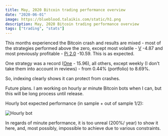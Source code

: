 ```yaml
---
title: May, 2020 Bitcoin trading performance overview
date: "2020-06-01"
image: https://blueblood.talaikis.com/static/h1.png
description: May, 2020 Bitcoin trading performance overview
tags: ["trading", "stats"]
---
```


This months experienced the Bitcoin crash and results are mixed - most of the strategies performed above the zero, except most volatile - [V](https://blueblood.talaikis.com/bitcoin-v-trading-strategy) -4.87 and most previously profitable - [Pi 2.0](https://blueblood.talaikis.com/bitcoin-pi-2-trading-strategy) -10.59. This is as expected.

One strategy was a record ([One](https://blueblood.talaikis.com/bitcoin-one-trading-strategy) - 15.96), all others, except weekly (I don't take them into account in reviews) - from 0.44% (portfolio) to 8.69%.

So, indexing clearly shows it can protect from crashes.

Future plans. I am working on hourly ar minute Bitcoin bots when I can, but this will be long process until release.

Hourly bot expected performance (in sample + out of sample 1/2):

![Hourly bot](https://blueblood.talaikis.com/static/h1.png "Hourly bot")

In regards of minute performance, it is too unreal (200%/ year) to show it here, and, most possibly, impossible to achieve due to various constraints.
